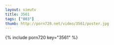 ```yaml
--- 
layout: sieutv
title: 3561
tags: ["003"]
thumb: http://porn720.net/video/3561/poster.jpg
---
```

{% include porn720 key="3561" %} 
